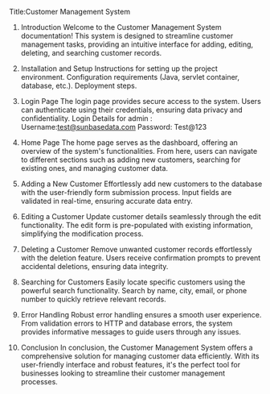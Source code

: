 Title:Customer Management System

1. Introduction
Welcome to the Customer Management System documentation! This system is designed to streamline customer management tasks, 
providing an intuitive interface for adding, editing, deleting, and searching customer records.

2. Installation and Setup
Instructions for setting up the project environment.
Configuration requirements (Java, servlet container, database, etc.).
Deployment steps.

3. Login Page
The login page provides secure access to the system. Users can authenticate using their credentials,
ensuring data privacy and confidentiality.
Login Details for admin :
Username:test@sunbasedata.com 
Password: Test@123

4. Home Page
The home page serves as the dashboard, offering an overview of the system's functionalities.
From here, users can navigate to different sections such as adding new customers, 
searching for existing ones, and managing customer data.

5. Adding a New Customer
Effortlessly add new customers to the database with the user-friendly form submission process. 
Input fields are validated in real-time, ensuring accurate data entry.

6. Editing a Customer
Update customer details seamlessly through the edit functionality. 
The edit form is pre-populated with existing information, simplifying the modification process.

7. Deleting a Customer
Remove unwanted customer records effortlessly with the deletion feature. 
Users receive confirmation prompts to prevent accidental deletions, ensuring data integrity.

8. Searching for Customers 
Easily locate specific customers using the powerful search functionality. 
Search by name, city, email, or phone number to quickly retrieve relevant records.

9. Error Handling
Robust error handling ensures a smooth user experience. From validation 
errors to HTTP and database errors, the system provides informative messages to guide users through any issues.

10. Conclusion
In conclusion, the Customer Management System offers a comprehensive solution
for managing customer data efficiently. With its user-friendly interface 
and robust features, it's the perfect tool for businesses looking to streamline 
their customer management processes.


